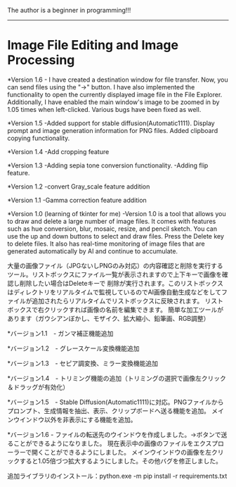The author is a beginner in programming!!!
***
# Image File Editing and Image Processing

*Version 1.6
    - I have created a destination window for file transfer. Now, you can send files using the "→" button. I have also implemented the functionality to open the currently displayed image file in the File Explorer. Additionally, I have enabled the main window's image to be zoomed in by 1.05 times when left-clicked. Various bugs have been fixed as well.


*Version 1.5
    -Added support for stable diffusion(Automatic1111). Display prompt and image generation information for PNG files. Added clipboard copying functionality.

*Version 1.4
    -Add cropping feature

*Version 1.3
    -Adding sepia tone conversion functionality.
-Adding flip feature.

*Version 1.2
    -convert Gray_scale feature addition
    
*Version 1.1
    -Gamma correction feature addition

*Version 1.0 (learning of tkinter for me)
    -Version 1.0 is a tool that allows you to draw and delete a large number of image files. It comes with features such as hue conversion, blur, mosaic, resize, and pencil sketch. 
    You can use the up and down buttons to select and draw files. Press the Delete key to delete files. 
    It also has real-time monitoring of image files that are generated automatically by AI and continue to accumulate.
    
大量の画像ファイル（JPGないしPNGのみ対応）の内容確認と削除を実行するツール。リストボックスにファイル一覧が表示されますので上下キーで画像を確認し削除したい場合はDeleteキーで
削除が実行されます。このリストボックスはディレクトリをリアルタイムで監視しているのでAI画像自動生成などをしてファイルが追加されたらリアルタイムでリストボックスに反映されます。
リストボックスで右クリックすれば画像の名前を編集できます。
簡単な加工ツールがあります（ガウシアンぼかし、モザイク、拡大縮小、鉛筆画、RGB調整）

*バージョン1.1　- ガンマ補正機能追加

*バージョン1.2　- グレースケール変換機能追加

*バージョン1.3　- セピア調変換、ミラー変換機能追加

*バージョン1.4　- トリミング機能の追加（トリミングの選択で画像左クリック＆ドラッグが有効化）

*バージョン1.5　- Stable Diffusion(Automatic1111)に対応。PNGファイルからプロンプト、生成情報を抽出、表示、クリップボードへ送る機能を追加。
メインウインドウ以外を非表示にする機能を追加。

*バージョン1.6 - ファイルの転送先のウインドウを作成しました。→ボタンで送ることができるようになりました。
現在表示中の画像のファイルをエクスプローラーで開くことができるようにしました。
メインウインドウの画像を左クリックすると1.05倍づつ拡大するようにしました。その他バグを修正しました。

追加ライブラリのインストール：python.exe -m pip install -r requirements.txt
